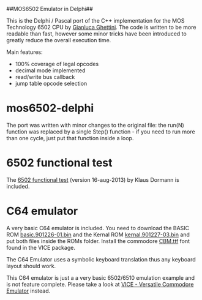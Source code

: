 ##MOS6502 Emulator in Delphi##

This is the Delphi / Pascal port of the C++ implementation for the MOS Technology 6502 CPU by [Gianluca Ghettini](https://github.com/gianlucag/mos6502). The code is written to be more readable than fast, however some minor tricks have been introduced to greatly reduce the overall execution time.

Main features:

 * 100% coverage of legal opcodes
 * decimal mode implemented
 * read/write bus callback
 * jump table opcode selection

# mos6502-delphi

The port was written with minor changes to the original file: the run(N) function was replaced by a single Step() function - if you need to run more than one cycle, just put that function inside a loop.

# 6502 functional test

The [6502 functional test](https://github.com/Klaus2m5/6502_65C02_functional_tests) (version 16-aug-2013) by Klaus Dormann is included.

# C64 emulator

A very basic C64 emulator is included. You need to download the BASIC ROM [basic.901226-01.bin](http://www.commodore.ca/manuals/funet/cbm/firmware/computers/c64/basic.901226-01.bin) and the Kernal ROM [kernal.901227-03.bin](http://www.commodore.ca/manuals/funet/cbm/firmware/computers/c64/kernal.901227-03.bin) and put both files inside the ROMs folder. Install the commodore [CBM.ttf](https://github.com/bobsummerwill/VICE/raw/master/data/fonts/CBM.ttf) font found in the VICE package.

The C64 Emulator uses a symbolic keyboard translation thus any keyboard layout should work.

This C64 emulator is just a a very basic 6502/6510 emulation example and is not feature complete. Please take a look at [VICE - Versatile Commodore Emulator](http://vice-emu.sourceforge.net/) instead.

